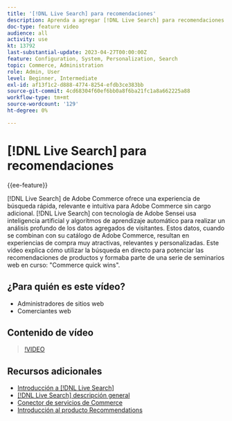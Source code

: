 ```yaml
---
title: '[!DNL Live Search] para recomendaciones'
description: Aprenda a agregar [!DNL Live Search] para recomendaciones de productos a su tienda y produzca experiencias de compra muy atractivas, relevantes y personalizadas.
doc-type: feature video
audience: all
activity: use
kt: 13792
last-substantial-update: 2023-04-27T00:00:00Z
feature: Configuration, System, Personalization, Search
topic: Commerce, Administration
role: Admin, User
level: Beginner, Intermediate
exl-id: af13f1c2-d888-4774-8254-efdb3ce383bb
source-git-commit: 4cd68304f60ef6bb0a8f6ba21fc1a8a662225a88
workflow-type: tm+mt
source-wordcount: '129'
ht-degree: 0%

---
```


# [!DNL Live Search] para recomendaciones

{{ee-feature}}

[!DNL Live Search] de Adobe Commerce ofrece una experiencia de búsqueda rápida, relevante e intuitiva para Adobe Commerce sin cargo adicional. [!DNL Live Search] con tecnología de Adobe Sensei usa inteligencia artificial y algoritmos de aprendizaje automático para realizar un análisis profundo de los datos agregados de visitantes. Estos datos, cuando se combinan con su catálogo de Adobe Commerce, resultan en experiencias de compra muy atractivas, relevantes y personalizadas. Este vídeo explica cómo utilizar la búsqueda en directo para potenciar las recomendaciones de productos y formaba parte de una serie de seminarios web en curso: &quot;Commerce quick wins&quot;.

## ¿Para quién es este vídeo?

- Administradores de sitios web
- Comerciantes web

## Contenido de vídeo

>[!VIDEO](https://video.tv.adobe.com/v/3430758?quality=12&learn=on&captions=spa)


## Recursos adicionales

- [Introducción a [!DNL Live Search]](https://experienceleague.adobe.com/docs/commerce-learn/tutorials/marketing/live-search.html?lang=es)
- [[!DNL Live Search] descripción general](https://experienceleague.adobe.com/docs/commerce-merchant-services/live-search/overview.html?lang=es)
- [Conector de servicios de Commerce](https://experienceleague.adobe.com/docs/commerce-merchant-services/user-guides/integration-services/saas.html?lang=es)
- [Introducción al producto Recommendations](https://experienceleague.adobe.com/docs/commerce-merchant-services/product-recommendations/overview.html?lang=es)
